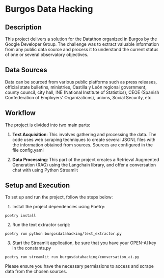# Burgos Data Hacking

## Description

This project delivers a solution for the Datathon organized in Burgos by the Google Developer Group. The challenge was to extract valuable information from any public data source and process it to understand the current status of one or several observatory objectives.

## Data Sources

Data can be sourced from various public platforms such as press releases, official state bulletins, ministries, Castilla y León regional government, county council, city hall, INE (National Institute of Statistics), CEOE (Spanish Confederation of Employers' Organizations), unions, Social Security, etc.

## Workflow

The project is divided into two main parts:

1. **Text Acquisition**: This involves gathering and processing the data. The code uses web scraping techniques to create several JSONL files with the information obtained from sources. Sources are configured in the file config.yaml

2. **Data Processing**: This part of the project creates a Retrieval Augmented Generation (RAG) using the Langchain library, and offer a conversation chat with using Python Streamlit

## Setup and Execution

To set up and run the project, follow the steps below:

1. Install the project dependencies using Poetry:

```
poetry install
```

2. Run the text extractor script:

```
poetry run python burgosdatahacking/text_extractor.py
```

3. Start the Streamlit application, be sure that you have your OPEN-AI key in the constants.py

```
poetry run streamlit run burgosdatahacking/conversation_ai.py
```

Please ensure you have the necessary permissions to access and scrape data from the chosen sources.
